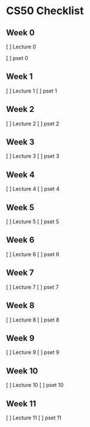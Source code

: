 # CS50 Checklist

## Week 0

[ ] Lecture 0

[ ] pset 0

## Week 1
[ ] Lecture 1
[ ] pset 1

## Week 2
[ ] Lecture 2
[ ] pset 2

## Week 3
[ ] Lecture 3
[ ] pset 3

## Week 4
[ ] Lecture 4
[ ] pset 4

## Week 5
[ ] Lecture 5
[ ] pset 5

## Week 6
[ ] Lecture 6
[ ] pset 6

## Week 7
[ ] Lecture 7
[ ] pset 7

## Week 8
[ ] Lecture 8
[ ] pset 8

## Week 9
[ ] Lecture 9
[ ] pset 9

## Week 10
[ ] Lecture 10
[ ] pset 10

## Week 11
[ ] Lecture 11
[ ] pset 11
